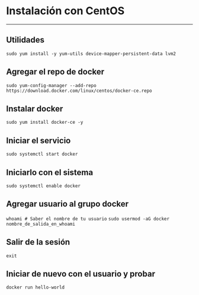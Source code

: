 # Instalación con CentOS
---

## Utilidades

`sudo yum install -y yum-utils device-mapper-persistent-data lvm2`

## Agregar el repo de docker

`sudo yum-config-manager --add-repo https://download.docker.com/linux/centos/docker-ce.repo`


## Instalar docker

`sudo yum install docker-ce -y`


## Iniciar el servicio

`sudo systemctl start docker`


## Iniciarlo con el sistema

`sudo systemctl enable docker`


## Agregar usuario al grupo docker 

`whoami # Saber el nombre de tu usuario`
`sudo usermod -aG docker nombre_de_salida_en_whoami`


## Salir de la sesión

`exit`


## Iniciar de nuevo con el usuario y probar 

`docker run hello-world`
